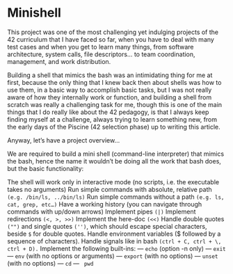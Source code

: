 # Minishell

This project was one of the most challenging yet indulging projects of the 42 curriculum that I have faced so far, when you have to deal with many test cases and when you get to learn many things, from software architecture, system calls, file descriptors… to team coordination, management, and work distribution.

Building a shell that mimics the bash was an intimidating thing for me at first, because the only thing that I knew back then about shells was how to use them, in a basic way to accomplish basic tasks, but I was not really aware of how they internally work or function, and building a shell from scratch was really a challenging task for me, though this is one of the main things that I do really like about the 42 pedagogy, is that I always keep finding myself at a challenge, always trying to learn something new, from the early days of the Piscine (42 selection phase) up to writing this article.

Anyway, let’s have a project overview…

We are required to build a mini shell (command-line interpreter) that mimics the bash, hence the name it wouldn’t be doing all the work that bash does, but the basic functionality:

The shell will work only in interactive mode (no scripts, i.e. the executable takes no arguments)
Run simple commands with absolute, relative path ```(e.g. /bin/ls, ../bin/ls)```
Run simple commands without a path ```(e.g. ls, cat, grep, etc…)```
Have a working history (you can navigate through commands with up/down arrows)
Implement pipes ```(|)```
Implement redirections ```(<, >, >>)```
Implement the here-doc ```(<<)```
Handle double quotes ```("")``` and single quotes ```('')```, which should escape special characters, beside ```$``` for double quotes.
Handle environment variables ($ followed by a sequence of characters).
Handle signals like in bash ```(ctrl + C, ctrl + \, ctrl + D).```
Implement the following built-ins:
— ```echo``` (option -n only)
— ```exit```
— ```env``` (with no options or arguments)
— ```export``` (with no options)
— ```unset``` (with no options)
— ```cd```
— ``` pwd```
